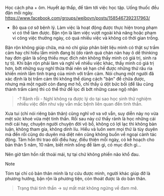 Học cách pha + ôm.
Huyết áp thấp, để tâm tới việc học tập. Uống thuốc đều đặn mỗi ngày.
https://www.facebook.com/groups/weibovn/posts/1585467392317963/
- Bỏ qua cơ sở bệnh lý.
Làm việc là hoạt động được thực hiện trong phạm vi có thể làm được. 
Bận rộn là làm việc vượt ngoài khả năng hoặc phạm vi công việc thường ngày, có quá nhiều việc và không có thời gian trống.

Bận rộn không giúp chữa, mà nó chỉ giúp phân biệt liệu mình có thật sự trầm cảm hay chỉ hiểu lầm mình đang bị (do rảnh quá chán nản hay ô dề thinking hay đơn giản là sống thiếu mục đích nên không thấy mình có giá trị, sinh ra tự ti). Khi bận rộn phải làm và nghĩ về nhiều việc khác, thấy mình có giá trị hơn, bớt những suy nghĩ thừa thãi nên sẽ hạn chế được những thứ râu ria khiến mình lầm tình trạng của mình với trầm cảm. Nói chung một người đã xác định là bị trầm cảm thì không thể dùng cách "bận" để chữa được, nhưng mà một người còn đang mơ hồ, chỉ thấy ủ dột bức bối (để lâu cũng thành trầm cảm) thì có thể thử để lọc đi bớt những case ngộ nhận

> -? Rảnh rỗi - Nghĩ không ra được lý do tại sao học sinh thử nghiệm nhiều việc đến như vậy vẫn mắc bệnh liên quan đến tinh thần.

Xưa tui (chỉ nói riêng bản thân) cũng nghĩ vớ va vớ vẫn, suy diễn này nọ vừa mệt sức khoẻ vừa mệt tinh thần. Rồi sau này cứ thấy rảnh là học những cái mới cái hay, chuyện người chuyện đời vô bổ, không có lợi lạc thì không bàn luận, không tham gia, không dính líu. Hiểu và luôn xem mọi thứ là tùy duyên mà đến rồi cũng do duyên mà diệt nên cũng không buồn về ngoại cảnh tác động. Tâm hồn thì trao dồi điều hay, điều thiện mỗi ngày, có kế hoạch cho bản thân 5 năm, 10 năm, biết mình sống để làm gì, có mục đích gì... 

Nên giờ tâm hồn rất thoải mái, tự tại chứ không phiền não khổ đau.

>[!note]
>Tóm tại chỉ có bản thân mình là tự cứu được mình, người khác giúp đỡ là phương hướng, bận rộn là phương tiện, còn thoát được là do bản thân.

> Trạng thái tinh thần -> sự mất mát không ngừng về đam mê.

